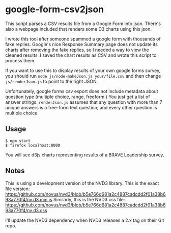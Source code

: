 google-form-csv2json
====================

This script parses a CSV results file from a Google Form into json.
There's also a webpage included that renders some D3 charts using this json.

I wrote this tool after someone spammed a google form with thousands of fake
replies. Google's nice Response Summary page does not update its charts after
removing the fake replies, so I needed a way to view the cleaned results. I
saved the chart results as CSV and wrote this script to process them.

If you want to use this to display results of your own google forms survey, you
should run `node js/node-makeJson.js your/file.csv` and then change
`js/renderJson.js` to point to the right JSON.

Unfortunately, google forms csv export does not include metadata about question
type (multiple choice, range, freeform.) You just get a list of answer strings.
`renderJson.js` assumes that any question with more than 7 unique answers is a
free-form text question; and every other question is multiple choice.

Usage
----

    $ npm start
    $ firefox localhost:8000

You will see d3js charts representing results of a BRAVE Leadership survey.

Notes
-----

This is using a development version of the NVD3 library.
This is the exact file version: 
https://github.com/novus/nvd3/blob/b5e766d681a2c4887cadcdd2f01a38b693a770f4/nv.d3.min.js
Similarly, this is the NVD3 css file:
https://github.com/novus/nvd3/blob/b5e766d681a2c4887cadcdd2f01a38b693a770f4/nv.d3.css

I'll update the NVD3 dependency when NVD3 releases a 2.x tag on their Git repo.
